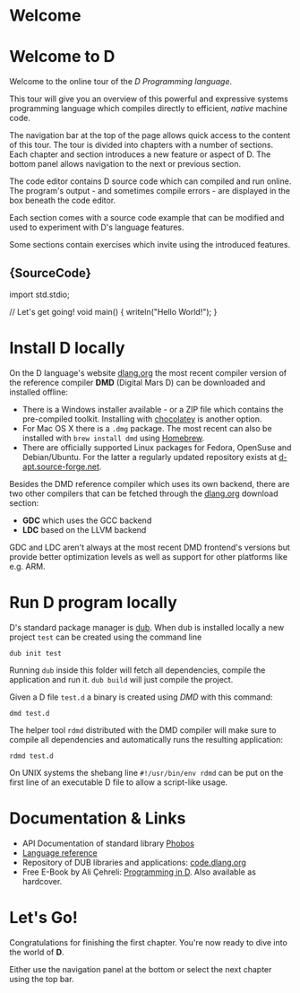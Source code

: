 # Welcome
# Welcome to D

Welcome to the online tour of the *D Programming language*.

This tour will give you an overview of this powerful and expressive systems
programming language which compiles directly to efficient, *native*
machine code.

The navigation bar at the top of the page allows quick access to the content
of this tour. The tour is divided into chapters with a number of sections.
Each chapter and section introduces a new feature or aspect of D. The bottom
panel allows navigation to the next or previous section.

The code editor contains D source code which can compiled and run online.
The program's output - and sometimes compile errors - are displayed 
in the box beneath the code editor.

Each section comes with a source code example that can be modified and used
to experiment with D's language features.

Some sections contain exercises which invite using the introduced
features.

## {SourceCode}

import std.stdio;

// Let's get going!
void main() {
    writeln("Hello World!");
}

# Install D locally

On the D language's website [dlang.org](https://dlang.org) the most recent
compiler version of the reference compiler **DMD** (Digital Mars D)
can be downloaded and installed offline:

* There is a Windows installer available - or a ZIP file which
  contains the pre-compiled toolkit. Installing with
  [chocolatey](https://chocolatey.org/packages/dmd)
  is another option.
* For Mac OS X there is a `.dmg` package. The most recent can also be installed
  with `brew install dmd` using [Homebrew](http://brew.sh).
* There are officially supported Linux packages for Fedora, OpenSuse and
  Debian/Ubuntu. For the latter a regularly updated repository exists
  at [d-apt.source-forge.net](http://d-apt.sourceforge.net).

Besides the DMD reference compiler which uses its own backend, there are
two other compilers that can be fetched through the
[dlang.org](https://dlang.org) download section:

* **GDC** which uses the GCC backend
* **LDC** based on the LLVM backend

GDC and LDC aren't always at the most recent DMD frontend's versions 
but provide better optimization levels as well as support
for other platforms like e.g. ARM.

# Run D program locally

D's standard package manager is [dub](http://code.dlang.org). When dub is
installed locally a new project `test` can be created using
the command line

    dub init test

Running `dub` inside this folder will fetch all dependencies, compile the
application and run it. `dub build` will just compile the project.

Given a D file `test.d` a binary is created using *DMD* with this command:

    dmd test.d

The helper tool `rdmd` distributed with the DMD compiler
will make sure to compile all dependencies and automatically runs
the resulting application:

    rdmd test.d

On UNIX systems the shebang line `#!/usr/bin/env rdmd` can be put
on the first line of an executable D file to allow a script-like
usage.

# Documentation & Links

* API Documentation of standard library [Phobos](https://dlang.org/phobos)
* [Language reference](https://dlang.org/spec/)
* Repository of DUB libraries and applications: [code.dlang.org](http://code.dlang.org)
* Free E-Book by Ali Çehreli: [Programming in D](http://ddili.org/ders/d.en/). Also
  available as hardcover.

# Let's Go!

Congratulations for finishing the first chapter. You're now ready to dive
into the world of **D**.

Either use the navigation panel at the bottom or select the next chapter
using the top bar.
